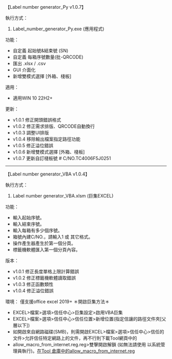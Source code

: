 【Label number generator_Py v1.0.7】

執行方式：
1. Label_number_generator_Py.exe (應用程式)

功能：
- 自定義 起始號&結束號 (SN)
- 自定義 每箱序號數量(批-QRCODE)
- 匯出 .xlsx / .csv
- GUI 介面化
- 新增雙模式選擇 [外箱、棧板]

適用：
- 適用WIN 10 22H2+

更新：
- v1.0.1 修正開頭錯誤格式
- v1.0.2 修正需求排版、QRCODE自動換行
- v1.0.3 調整UI排版
- v1.0.4 移除輸出檔案指定路徑功能
- v1.0.5 修正溢位錯誤
- v1.0.6 新增雙模式選擇 [外箱、棧板]
- v1.0.7 更新自訂棧板號 # C/NO.TC4006F5J0251

-------------------------------------------------------------

【Label number generator_VBA v1.0.4】

執行方式：
1. Label number generator_VBA.xlsm (巨集EXCEL)

功能：
- 輸入起始序號。
- 輸入結束序號。
- 輸入每箱有多少個序號。
- 箱號內建C/NO.，請輸入1 或 其它格式。
- 操作產生器產生於第一個分頁。
- 標籤機軟體匯入第一個分頁內容。

版本：
- v1.0.1 修正長度單格上限計算錯誤
- v1.0.2 修正標籤機軟體讀取錯誤
- v1.0.3 修正函數類性
- v1.0.4 修正溢位錯誤

環境：
僅支援office excel 2019+
＊開啟巨集方法＊
- EXCEL>檔案>選項>信任中心>巨集設定>啟用VBA巨集
- EXCEL>檔案>選項>信任中心>信任位置>新增位置(指定信讓的路徑文件夾[父層以下])
- 如開啟來自網路磁碟(SMB)，則需開啟EXCEL>檔案>選項>信任中心>信任的文件>允許信任特定網路上的文件，再不行則下載Tool網頁中的
- allow_macro_from_internet.reg.reg>雙擊開啟解鎖 (如無法請使用 以系統管理員執行)。[在Tool 倉庫中的allow_macro_from_internet.reg](https://github.com/bfc8g4v63/Tool/releases)
